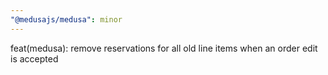 ```yaml
---
"@medusajs/medusa": minor
---
```


feat(medusa): remove reservations for all old line items when an order edit is accepted
